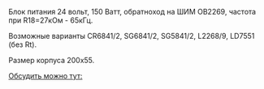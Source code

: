 Блок питания 24 вольт, 150 Ватт, обратноход на ШИМ OB2269, частота при R18=27кОм - 65кГц.

Возможные варианты CR6841/2, SG6841/2, SG5841/2, L2268/9, LD7551 (без Rt).

Размер корпуса 200x55.

[Обсудить можно тут:](https://anklab.ru/forum/index.php?topic=241.0)